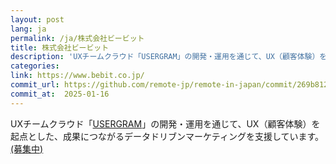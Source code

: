 ```yaml
---
layout: post
lang: ja
permalink: /ja/株式会社ビービット
title: 株式会社ビービット
description: 'UXチームクラウド「USERGRAM」の開発・運用を通じて、UX（顧客体験）を起点とした、成果につながるデータドリブンマーケティングを支援しています。(募集中)'
categories: 
link: https://www.bebit.co.jp/
commit_url: https://github.com/remote-jp/remote-in-japan/commit/269b8121aa196f71e3b6ae053662484bf0056892
commit_at:  2025-01-16
---
```


<p>UXチームクラウド「<a href="https://www.bebit.co.jp/usergram/">USERGRAM</a>」の開発・運用を通じて、UX（顧客体験）を起点とした、成果につながるデータドリブンマーケティングを支援しています。<a href="https://www.wantedly.com/companies/bebit/projects">(募集中)</a></p>
